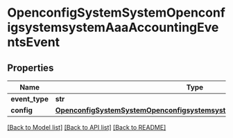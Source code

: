 # OpenconfigSystemSystemOpenconfigsystemsystemAaaAccountingEventsEvent

## Properties
Name | Type | Description | Notes
------------ | ------------- | ------------- | -------------
**event_type** | **str** |  | 
**config** | [**OpenconfigSystemSystemOpenconfigsystemsystemAaaAccountingEventsConfig**](OpenconfigSystemSystemOpenconfigsystemsystemAaaAccountingEventsConfig.md) |  | [optional] 

[[Back to Model list]](../README.md#documentation-for-models) [[Back to API list]](../README.md#documentation-for-api-endpoints) [[Back to README]](../README.md)


